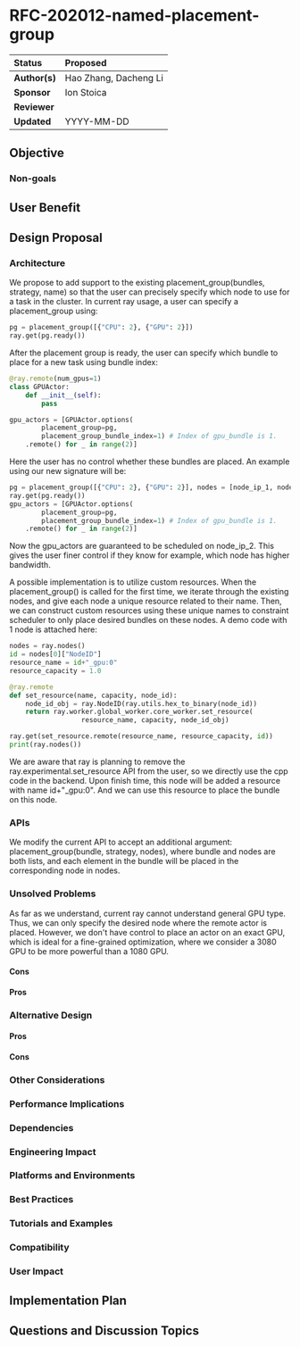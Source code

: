 # RFC-202012-named-placement-group

| Status        | Proposed      |
:-------------- |:---------------------------------------------------- |
| **Author(s)** | Hao Zhang, Dacheng Li  |
| **Sponsor**   | Ion Stoica               |
| **Reviewer**  | |
| **Updated**   | YYYY-MM-DD                                           |


## Objective


### Non-goals


## User Benefit


## Design Proposal


### Architecture

We propose to add support to the existing placement_group(bundles, strategy, name) so that the user can precisely specify
which node to use for a task in the cluster. In current ray usage, a user can specify a placement_group using:

```python
pg = placement_group([{"CPU": 2}, {"GPU": 2}])
ray.get(pg.ready())
```
After the placement group is ready, the user can specify which bundle to place for a new task using bundle index:

```python
@ray.remote(num_gpus=1)
class GPUActor:
    def __init__(self):
        pass

gpu_actors = [GPUActor.options(
        placement_group=pg,
        placement_group_bundle_index=1) # Index of gpu_bundle is 1.
    .remote() for _ in range(2)]
```

Here the user has no control whether these bundles are placed. An example using our new signature will be:

```python
pg = placement_group([{"CPU": 2}, {"GPU": 2}], nodes = [node_ip_1, node_ip_2])
ray.get(pg.ready())
gpu_actors = [GPUActor.options(
        placement_group=pg,
        placement_group_bundle_index=1) # Index of gpu_bundle is 1.
    .remote() for _ in range(2)]
```

Now the gpu_actors are guaranteed to be scheduled on node_ip_2. This gives the user finer control if they know
for example, which node has higher bandwidth. 

A possible implementation is to utilize custom resources. When the placement_group() is called for the first time,
we iterate through the existing nodes, and give each node a unique resource related to their name. Then, we can
construct custom resources using these unique names to constraint scheduler to only place desired bundles on these 
nodes. A demo code with 1 node is attached here:

```python
nodes = ray.nodes()
id = nodes[0]["NodeID"]
resource_name = id+"_gpu:0"
resource_capacity = 1.0

@ray.remote
def set_resource(name, capacity, node_id):
    node_id_obj = ray.NodeID(ray.utils.hex_to_binary(node_id))
    return ray.worker.global_worker.core_worker.set_resource(
                  resource_name, capacity, node_id_obj)

ray.get(set_resource.remote(resource_name, resource_capacity, id))
print(ray.nodes())
```

We are aware that ray is planning to remove the ray.experimental.set_resource API from the user, so we directly use 
the cpp code in the backend. Upon finish time, this node will be added a resource with name id+"_gpu:0". And we can
use this resource to place the bundle on this node.

### APIs

We modify the current API to accept an additional argument: placement_group(bundle, strategy, nodes), where bundle and 
nodes are both lists, and each element in the bundle will be placed in the corresponding node in nodes. 



### Unsolved Problems

As far as we understand, current ray cannot understand general GPU type. Thus, we can only specify the desired node
where the remote actor is placed. However, we don't have control to place an actor on an exact GPU, which is ideal for
a fine-grained optimization, where we consider a 3080 GPU to be more powerful than a 1080 GPU.


#### Cons



#### Pros



### Alternative Design
#### Pros
#### Cons


### Other Considerations


### Performance Implications


### Dependencies

### Engineering Impact


### Platforms and Environments


### Best Practices

### Tutorials and Examples


### Compatibility

### User Impact

## Implementation Plan

## Questions and Discussion Topics
